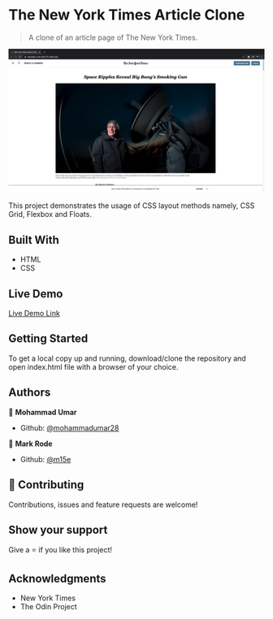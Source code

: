 # The New York Times Article Clone

> A clone of an article page of The New York Times.

![screenshot](assets/screenshot.png)

This project demonstrates the usage of CSS layout methods namely, CSS Grid, Flexbox and Floats.

## Built With

- HTML
- CSS

## Live Demo

[Live Demo Link](https://nostalgic-curie-b81273.netlify.app/)

## Getting Started

To get a local copy up and running, download/clone the repository and open index.html file with a browser of your choice.

## Authors

👤 **Mohammad Umar**

- Github: [@mohammadumar28](https://github.com/mohammadumar28)

👤 **Mark Rode**

- Github: [@m15e](https://github.com/m15e)

## 🤝 Contributing

Contributions, issues and feature requests are welcome!

## Show your support

Give a ⭐️ if you like this project!

## Acknowledgments

- New York Times
- The Odin Project
